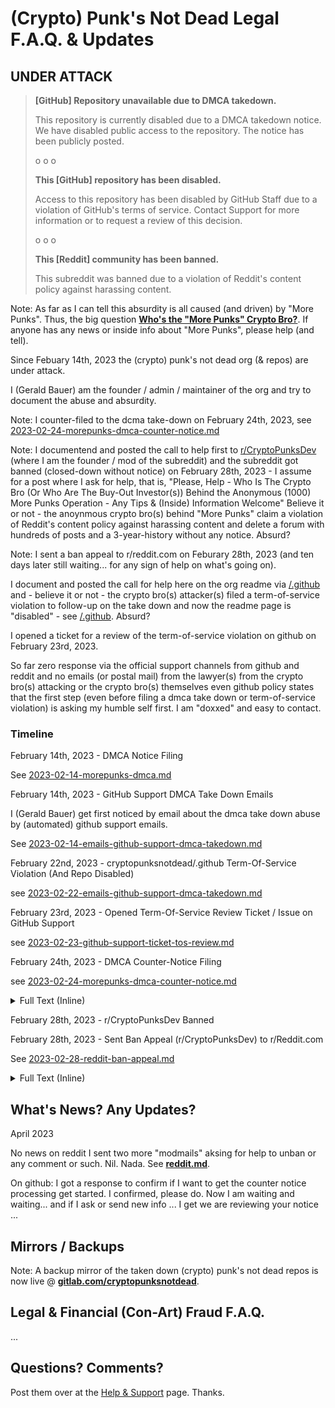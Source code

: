 
# (Crypto) Punk's Not Dead Legal F.A.Q. & Updates



## UNDER ATTACK

> **[GitHub] Repository unavailable due to DMCA takedown.**
>
> This repository is currently disabled due to a DMCA takedown notice.
> We have disabled public access to the repository.
> The notice has been publicly posted.
>
>  o o o
>
> **This [GitHub] repository has been disabled.**
>
> Access to this repository has been disabled by GitHub Staff
>  due to a violation of GitHub's terms of service.
> Contact Support for more information or to request a review of this decision.
>
>  o o o
>
>  **This [Reddit] community has been banned.**
>
> This subreddit was banned due
> to a violation of Reddit's content policy against harassing content.
>




Note: As far as I can tell this absurdity is all caused (and driven) by
"More Punks".
Thus, the big question [**Who's the "More Punks" Crypto Bro?**](morepunks.md).  If anyone has any news or inside info about "More Punks", please help (and tell).





Since Febuary 14th, 2023 the (crypto) punk's not dead org (& repos) are under attack.

I (Gerald Bauer) am the founder / admin / maintainer of the org
and try to document the abuse and absurdity.

Note:  I counter-filed to the dcma take-down on February 24th, 2023,
see [2023-02-24-morepunks-dmca-counter-notice.md](2023-02-24-morepunks-dmca-counter-notice.md)



Note:  I documentend and posted the call to help
first to [r/CryptoPunksDev](https://old.reddit.com/r/CryptoPunksDev) (where I am the founder / mod of the subreddit)  and the subreddit got banned (closed-down without notice) on February 28th, 2023  -
I assume for a post where I ask for help, that is, "Please, Help - Who Is The Crypto Bro (Or Who Are The Buy-Out Investor(s)) Behind the Anonymous (1000) More Punks Operation - Any Tips & (Inside) Information Welcome"
Believe it or not - the anoynmous crypto bro(s) behind "More Punks" claim a violation of Reddit's content policy against  harassing content and delete a forum
with hundreds of posts and a 3-year-history
without any notice.  Absurd?

Note: I sent a ban appeal to r/reddit.com on Feburary 28th, 2023 (and ten days later still waiting... for any sign of help on what's going on).



I document and posted the call for help here on the org readme
via  [/.github](https://github.com/cryptopunksnotdead/.github)  and - believe it or not -
the crypto bro(s) attacker(s)  filed a term-of-service violation
to follow-up on the take down
and now the readme page is "disabled" - see [/.github](https://github.com/cryptopunksnotdead/.github).
Absurd?


I opened a ticket for a review of the term-of-service violation on github on February 23rd, 2023.



So far zero response via the official support channels
from github and reddit
and  no emails (or postal mail)
from the lawyer(s) from the crypto bro(s) attacking
or the crypto bro(s) themselves
even github policy states that the first step (even before filing a dmca take down or term-of-service violation)
is asking my humble self first. I am "doxxed" and easy to contact.




### Timeline

February 14th, 2023 - DMCA Notice Filing

See [2023-02-14-morepunks-dmca.md](2023-02-14-morepunks-dmca.md)


February 14th, 2023 - GitHub Support DMCA Take Down Emails

I (Gerald Bauer) get first noticed by email about the dmca take down abuse
by (automated) github support emails.

See [2023-02-14-emails-github-support-dmca-takedown.md](2023-02-14-emails-github-support-dmca-takedown.md)


February 22nd, 2023  - cryptopunksnotdead/.github Term-Of-Service Violation (And Repo Disabled)

see [2023-02-22-emails-github-support-dmca-takedown.md](2023-02-22-emails-github-support-dmca-takedown.md)

February 23rd, 2023  - Opened Term-Of-Service Review Ticket / Issue on GitHub Support

see [2023-02-23-github-support-ticket-tos-review.md](2023-02-23-github-support-ticket-tos-review.md)



February 24th, 2023 - DMCA Counter-Notice Filing

see [2023-02-24-morepunks-dmca-counter-notice.md](2023-02-24-morepunks-dmca-counter-notice.md)

<details>
<summary>Full Text (Inline)</summary>


I (Gerald Bauer) filed / submitted an (online) counter notice today (Fri, Feb 24th, 2023) via the GitHub Counter Notice form (service).
For the record the filing reads:



**Q: Please describe the nature of your content ownership or authorization to act on the owner's behalf.**

I (Gerald Bauer) am the founder / maintainer / "owner" of the cryptopunksnotdead (Punk's Not Dead) github org
and I am a 50-year old open source code & data programmer from Austria (near Vienna).
I committed (via git) all content to the punk's not dead repos  (as recorded on github / git in the history / log).


**Q: What files were taken down? Please provide URLs for each file, or if the entire repository, the repository’s URL.**

Ten (10) repositories from the cryptopunksnotdead org have been taken down, that is,

1.  https://github.com/cryptopunksnotdead/punks.design
2.  https://github.com/cryptopunksnotdead/punks.blocks
3.  https://github.com/cryptopunksnotdead/punks.spritesheet
4.  https://github.com/cryptopunksnotdead/cryptopunks
5.  https://github.com/cryptopunksnotdead/awesome-cryptopunks-bubble
6.  https://github.com/cryptopunksnotdead/awesome-24px
7.  https://github.com/cryptopunksnotdead/programming-cryptopunks
8.  https://github.com/cryptopunksnotdead/lets-go-programming-cryptopunks
9.  https://github.com/cryptopunksnotdead/punks.black
10. https://github.com/cryptopunksnotdead/punks.attributes

see https://github.com/github/dmca/blob/master/2023/02/2023-02-14-morepunks.md for
the take down file for the complete list (incl. forks).


**Q: Do you want to make changes to your repository or do you want to dispute the notice?**

Dispute the notice.

**Q: Is there anything else you think we should know about why you believe the material was removed as a result of a mistake?**


First there's no copy - the images are all original, that is, they are all new
computer-generated (pixel art) images in the tiny 24 by 24 pixel (24x24px) format
by myself (that is, nothing has been copied from opensea.io/collection/morepunks - for example, an official
more punks "original" punk image is 1200x1200px with gray-ish background).

One way to see if there's a duplicate (of the images referenced via "1000 More Punks" crypto (non-fungible) tokens)
is to generate a hash digest / fingerprint (md5, sha256)
from the "official" images files and than proof that there are no duplicates / no matching digests / fingerprints.

Most repos in the take down request / file are awesome readmes, that is,  history notes / documentation
with images (falling under fair use¹) or programming step-by-step tutorials / guides for learning & education
(falling under fair use¹).

¹: even if the asserted / false claim of copyright would be taken into consideration.

A note about the 24 by 24 pixel (24x24px) size.
If you take a low-resolution of 300 dpi (dot - that is, pixel - per inch)
you get a square size of for 24x24px of  0.8 inch by 0.8 inch (or 0.2cm x 0.2cm).

For a high-resolution of 600 dpi you get a square size of 0.4 inch by 0.4 inch (or 0.1cm x 0.1cm).

Claiming the copyright to such tiny computer-genrated images might actually be a fraud
(if you consider that 1000 More Punks is selling token claiming "ownership" to the images or such).

To add to the absurdity the "1000 More Punks" take down filer
hasn't invented the 24x24px pixel head style
and most images such as pixel zombies or pixel alien or pixel humans (male / female)
are copies of other (pixel art) collections
and if the claim holds for "1000 More Punks" to "own" 24x24 pixel orcs or demons
than in the same way you can claim that someone "owns"
the copyright to a pixel zombie or alien in 24x24px -
and, thus, the (1000) More Punks collection needs to get taken down.

To conclude:
In the current legal public research / discussion
it is up for debate if you can claim or protect 24x24 (8-bit) pixel art (computer-generated) images
and claiming all rights to all pixel demons, vampires or orcs in 24x24px for all-time by simply - as in this case -
uploading an image as an anonymous (More Punks) user.
It is questionable and for the court (legal copyright scholars) to decide
and even a fraud (like uploading / minting a solid color (block) to the blockchain and than claiming
to "own" the (sole / exclusive) copyright to the color for all sizes and images etc.).

Let me quote / hightlight two public legal opinions on 24x24 pixel art in the "punk" portrait head style:

Intellectual property attorneys from Los Angeles:

> In creating the [Matt & John's®] punks, Larva Labs' [Matt Hall & John Watkinson]
> established 98 individual graphic elements in 8-bit-style pixel art [in a 24x24 canvas].
> Then they ran a software program to randomly generate the images that would become
> the individual [Matt & John's®] punks.
> Each punk is just a machine-generated amalgamation of certain individual elements.
> Few, if any, of the individual pixel art elements contain sufficient creative expression
> to qualify as being copyrightable.
> Randomly mixing uncopyrightable elements does not necessarily create copyrightable expression,
> particularly without human involvement.
>
> [..]
>
> Are Matt & John's® punks copyrighted [or in the public domain]? It's an open question -
>  one that probably would require a court to decide. [...]
>  Larva/Yuga Labs probably don't want a court making that determination for them.


Or the the research paper titled
Are Cryptopunks [that is, Computer-Generated Pixel Art Heads in 24x24px] Copyrightable? [Hint: No]
(PDF Download ~7.5MB), by Brian L. Frye ( University of Kentucky - College of Law), 21-pages (via SSRN)
see https://papers.ssrn.com/sol3/papers.cfm?abstract_id=4029323


</details>




February 28th, 2023  - r/CryptoPunksDev Banned

February 28th, 2023  - Sent Ban Appeal (r/CryptoPunksDev) to r/Reddit.com


See [2023-02-28-reddit-ban-appeal.md](2023-02-28-reddit-ban-appeal.md)


<details>
<summary>Full Text (Inline)</summary>

  I am new to report abuse by anonymous crypto bros followed by a complete ban (without any notice) on r/CryptoPunksDev

  Today I "filed" a Subreddit Ban Appeal  - that is, sending a direct message to r/reddit.com  (that is what the mods on r/modsupport are telling me is the proper channel / way). The text reads:




Hello,

I found out today (February, 28th 2023) by surprise without any notice that r/CryptoPunksDev is blocked / shutdown with "This community has been banned" saying:

> This subreddit was banned due to a violation of Reddit's content
> policy against harassing content.
>
> Banned 3 hours ago.

I (Gerald Bauer, from Austria with a nine-year club and verified-email user reddit account) am the founder / mod of this r/CryptoPunksDev forum/subreddit on reddit with a 3 year or more history and hundreds of posts.

Note: The r/CryptoPunksDev is an education initiative to help with warning about crypto fraud / scams (and, thus, some might be unhappy like the anonymous crypto brother filing the harassment report abuse).

I got hit on the big or little sister site on github (https://github.com/cryptopunksnotdead) with a take down filed by "More Punks" about a week ago (and I posted on this reddit for updates) and I counter filed on github on Friday, February 24th last-week with a copy posted on this reddit again for updates).

Anyways, please help how I can proceed to get the forum unbanned or what steps I can do next or if you need more info. If you think a post is in appropriate, please delete the post (or tell me to delete the post if that is possible).

Thanks you for your understanding and any help. Looking forward to your response.

Gerald Bauer

PS: The verified email is gerald.bauer @ gmail.com

---

So far I got - Your message has been delivered.


</details>





## What's News? Any Updates?

April 2023

No news on reddit  I sent two more "modmails" aksing for help to unban or any comment or such. Nil. Nada.  See [**reddit.md**](reddit.md).

On github:  I got a response to confirm  if I want to get the counter notice processing get started.  I confirmed, please do.
Now I am waiting and waiting... and if I ask or send new info  ... I get we are reviewing your notice ...





## Mirrors / Backups

Note:  A backup mirror of the taken down (crypto) punk's not dead repos is now live @ [**gitlab.com/cryptopunksnotdead**](https://gitlab.com/cryptopunksnotdead).






## Legal & Financial (Con-Art) Fraud F.A.Q.

...







## Questions? Comments?

Post them over at the [Help & Support](https://github.com/geraldb/help) page. Thanks.


